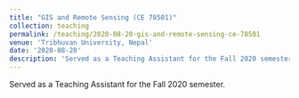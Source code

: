 ```yaml
---
title: "GIS and Remote Sensing (CE 78501)"
collection: teaching
permalink: /teaching/2020-08-20-gis-and-remote-sensing-ce-78501
venue: 'Tribhuvan University, Nepal'
date: '2020-08-20'
description: 'Served as a Teaching Assistant for the Fall 2020 semester.'
---
```


Served as a Teaching Assistant for the Fall 2020 semester.
